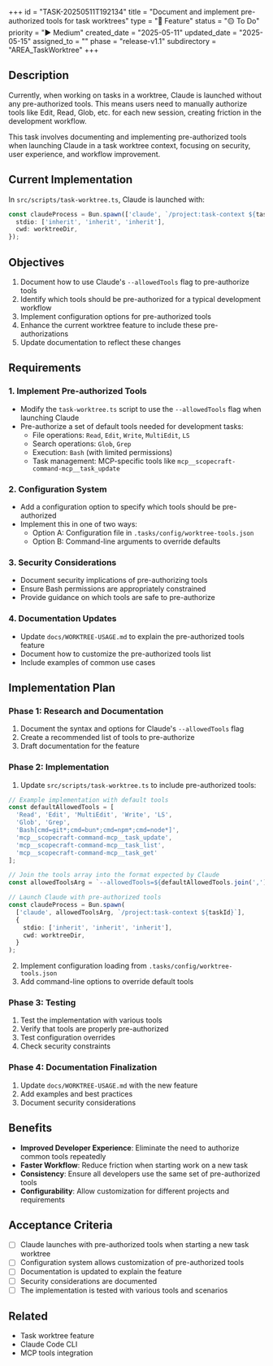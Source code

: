 +++
id = "TASK-20250511T192134"
title = "Document and implement pre-authorized tools for task worktrees"
type = "🌟 Feature"
status = "🟡 To Do"
priority = "▶️ Medium"
created_date = "2025-05-11"
updated_date = "2025-05-15"
assigned_to = ""
phase = "release-v1.1"
subdirectory = "AREA_TaskWorktree"
+++

## Description

Currently, when working on tasks in a worktree, Claude is launched without any pre-authorized tools. This means users need to manually authorize tools like Edit, Read, Glob, etc. for each new session, creating friction in the development workflow.

This task involves documenting and implementing pre-authorized tools when launching Claude in a task worktree context, focusing on security, user experience, and workflow improvement.

## Current Implementation

In `src/scripts/task-worktree.ts`, Claude is launched with:

```typescript
const claudeProcess = Bun.spawn(['claude', `/project:task-context ${taskId}`], {
  stdio: ['inherit', 'inherit', 'inherit'],
  cwd: worktreeDir,
});
```

## Objectives

1. Document how to use Claude's `--allowedTools` flag to pre-authorize tools
2. Identify which tools should be pre-authorized for a typical development workflow
3. Implement configuration options for pre-authorized tools
4. Enhance the current worktree feature to include these pre-authorizations
5. Update documentation to reflect these changes

## Requirements

### 1. Implement Pre-authorized Tools

- Modify the `task-worktree.ts` script to use the `--allowedTools` flag when launching Claude
- Pre-authorize a set of default tools needed for development tasks:
  - File operations: `Read`, `Edit`, `Write`, `MultiEdit`, `LS`
  - Search operations: `Glob`, `Grep`
  - Execution: `Bash` (with limited permissions)
  - Task management: MCP-specific tools like `mcp__scopecraft-command-mcp__task_update`

### 2. Configuration System

- Add a configuration option to specify which tools should be pre-authorized
- Implement this in one of two ways:
  - Option A: Configuration file in `.tasks/config/worktree-tools.json`
  - Option B: Command-line arguments to override defaults

### 3. Security Considerations

- Document security implications of pre-authorizing tools
- Ensure Bash permissions are appropriately constrained
- Provide guidance on which tools are safe to pre-authorize

### 4. Documentation Updates

- Update `docs/WORKTREE-USAGE.md` to explain the pre-authorized tools feature
- Document how to customize the pre-authorized tools list
- Include examples of common use cases

## Implementation Plan

### Phase 1: Research and Documentation

1. Document the syntax and options for Claude's `--allowedTools` flag
2. Create a recommended list of tools to pre-authorize
3. Draft documentation for the feature

### Phase 2: Implementation

1. Update `src/scripts/task-worktree.ts` to include pre-authorized tools:

```typescript
// Example implementation with default tools
const defaultAllowedTools = [
  'Read', 'Edit', 'MultiEdit', 'Write', 'LS',
  'Glob', 'Grep',
  'Bash[cmd=git*;cmd=bun*;cmd=npm*;cmd=node*]',
  'mcp__scopecraft-command-mcp__task_update',
  'mcp__scopecraft-command-mcp__task_list',
  'mcp__scopecraft-command-mcp__task_get'
];

// Join the tools array into the format expected by Claude
const allowedToolsArg = `--allowedTools=${defaultAllowedTools.join(',')}`;

// Launch Claude with pre-authorized tools
const claudeProcess = Bun.spawn(
  ['claude', allowedToolsArg, `/project:task-context ${taskId}`], 
  {
    stdio: ['inherit', 'inherit', 'inherit'],
    cwd: worktreeDir,
  }
);
```

2. Implement configuration loading from `.tasks/config/worktree-tools.json`
3. Add command-line options to override default tools

### Phase 3: Testing

1. Test the implementation with various tools
2. Verify that tools are properly pre-authorized
3. Test configuration overrides
4. Check security constraints

### Phase 4: Documentation Finalization

1. Update `docs/WORKTREE-USAGE.md` with the new feature
2. Add examples and best practices
3. Document security considerations

## Benefits

- **Improved Developer Experience**: Eliminate the need to authorize common tools repeatedly
- **Faster Workflow**: Reduce friction when starting work on a new task
- **Consistency**: Ensure all developers use the same set of pre-authorized tools
- **Configurability**: Allow customization for different projects and requirements

## Acceptance Criteria

- [ ] Claude launches with pre-authorized tools when starting a new task worktree
- [ ] Configuration system allows customization of pre-authorized tools
- [ ] Documentation is updated to explain the feature
- [ ] Security considerations are documented
- [ ] The implementation is tested with various tools and scenarios

## Related

- Task worktree feature
- Claude Code CLI
- MCP tools integration
